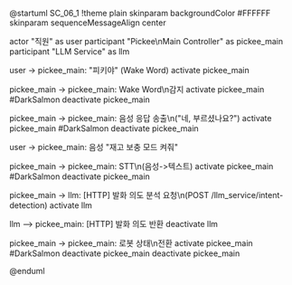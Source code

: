 @startuml SC_06_1
!theme plain
skinparam backgroundColor #FFFFFF
skinparam sequenceMessageAlign center

actor "직원" as user
participant "Pickee\nMain Controller" as pickee_main
participant "LLM Service" as llm

user -> pickee_main: "피키야" (Wake Word)
activate pickee_main

pickee_main -> pickee_main: Wake Word\n감지
activate pickee_main #DarkSalmon
deactivate pickee_main

pickee_main -> pickee_main: 음성 응답 송출\n("네, 부르셨나요?")
activate pickee_main #DarkSalmon
deactivate pickee_main

user -> pickee_main: 음성 "재고 보충 모드 켜줘"

pickee_main -> pickee_main: STT\n(음성->텍스트)
activate pickee_main #DarkSalmon
deactivate pickee_main

pickee_main -> llm: [HTTP] 발화 의도 분석 요청\n(POST /llm_service/intent-detection)
activate llm

llm --> pickee_main: [HTTP] 발화 의도 반환
deactivate llm

pickee_main -> pickee_main: 로봇 상태\n전환
activate pickee_main #DarkSalmon
deactivate pickee_main
deactivate pickee_main

@enduml